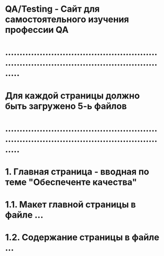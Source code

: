 # QA/Testing - Сайт для самостоятельного изучения профессии QA
# ...............................................................................................................
# Для каждой страницы должно быть загружено 5-ь файлов 
# ...............................................................................................................
# 1. Главная страница - вводная по теме "Обеспеченте качества"
#  1.1. Макет главной страницы в файле ...
#  1.2. Содержание страницы в файле ...
